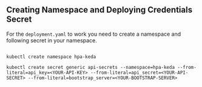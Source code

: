 ## Creating Namespace and Deploying Credentials Secret

For the `deployment.yaml` to work you need to create a namespace and following secret in your namespace.

```

kubectl create namespace hpa-keda

kubectl create secret generic api-secrets --namespace=hpa-keda --from-literal=api_key=<YOUR-API-KEY> --from-literal=api_secret=<YOUR-API-SECRET> --from-literal=bootstrap_server=<YOUR-BOOTSTRAP-SERVER>

```